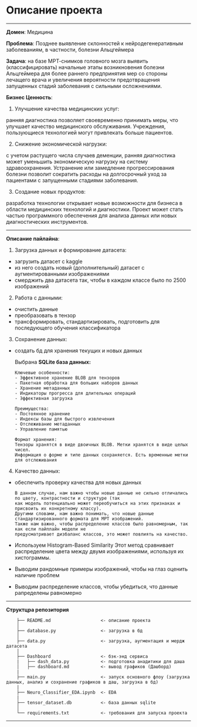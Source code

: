 # Описание проекта

---



**Домен**: Медицина

**Проблема**: Позднее выявление склонностей к нейродегенеративным заболеваниям, в частности, болезни Альцгеймера

**Задача**: на базе МРТ-снимков головного мозга выявить (классифицировать) начальные этапы возникновения болезни Альцгеймера для более раннего предпринятия мер со стороны лечащего врача и увеличения вероятности предотвращения запущенных стадий заболевания с сильными осложнениями.

**Бизнес Ценность**: 

1. Улучшение качества медицинских услуг: 

ранняя диагностика позволяет своевременно принимать меры, что улучшает качество медицинского обслуживания. Учреждения, пользующиеся технологией могут привлекать больше пациентов. 

2. Снижение экономической нагрузки: 

с учетом растущего числа случаев деменции, ранняя диагностика может уменьшить экономическую нагрузку на систему здравоохранения. Устранение или замедление прогрессирования болезни позволит сократить расходы на долгосрочный уход за пациентами с запущенными стадиями заболевания. 

3. Создание новых продуктов: 

разработка технологии открывает новые возможности для бизнеса в области медицинских технологий и диагностики. Проект может стать частью программного обеспечения для анализа данных или новых диагностических инструментов.

---



**Описание пайлайна**:

1. Загрузка данных и формирование датасета:
- загрузить датасет с kaggle
- из него создать новый (дополнительный) датасет с аугментированными изображениями
- смерджить два датасета так, чтобы в каждом классе было по 2500 изображений

2. Работа с данными:
- очистить данные
- преобразовать в тензор
- трансформировать, стандартизировать, подготовить для последующего обучения классификатора

3. Сохранение данных:
- создать бд для хранения текущих и новых данных

    Выбрана **SQLite база данных:**

      Ключевые особенности:
      - Эффективное хранение BLOB для тензоров
      - Пакетная обработка для больших наборов данных
      - Хранение метаданных
      - Индикаторы прогресса для длительных операций
      - Эффективная загрузка

      Преимущества:
      - Постоянное хранение
      - Индексы базы для быстрого извлечения
      - Отслеживание метаданных
      - Управление памятью

      Формат хранения:
      Тензоры хранятся в виде двоичных BLOB. Метки хранятся в виде целых чисел.
      Информация о форме и типе данных сохраняется. Есть временные метки для отслеживания

4. Качество данных:
- обеспечить проверку качества для новых данных

      В данном случае, нам важно чтобы новые данные не сильно отличались по цвету, контрастности и структуре (так
      как модель потенциально может переобучиться на этих признаках и присвоить их конкретному классу).
      Другими словами, нам важно понимать, что новые данные стандартизированного формата для МРТ изображений.
      Также нам важно, чтобы распределение классов было равномерным, так как если пайплайн модели не
      предусматривает дизбаланс классов, это может повлиять на качество.

- Используем Histogram-Based Similarity
  Этот метод сравнивает распределение цвета между двумя изображениями, используя их хистограммы.
- Выводим рандомные примеры изображений, чтобы на глаз оценить наличие проблем
- Выводим распределение классов, чтобы убедиться, что данные рапределены равномерно

------------
**Структцра репозитория**
        
        ├── README.md                   <- описание проекта
        │
        ├── database.py                 <- загрузка в бд
        │
        ├── data.py                     <- загрузка, аугментация и мердж датасета
        │
        ├── Dashboard                   <- бэк-энд сервиса
        |   ├── dash_data.py            <- подготовка анадитики для даша
        │   ├── dashboard.md            <- вывод графиков (Дашборд)
        |
        ├── main.py                     <- запуск основного флоу (загрузка данных, анализ и сохранение графиков в даш, загрузка в бд)
        |
        ├── Neuro_Classifier_EDA.ipynb  <- EDA
        |
        ├── tensor_dataset.db           <- база данных sqlite
        │
        └── requirements.txt            <- требования для запуска проекта

------------
